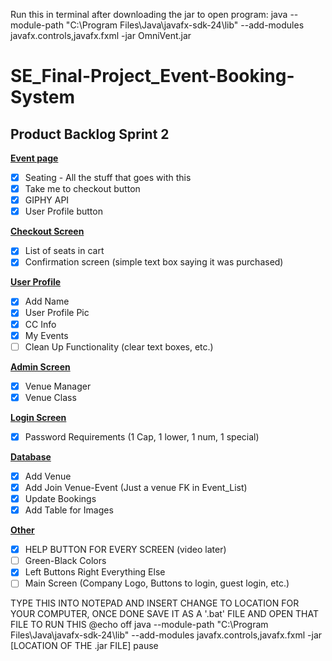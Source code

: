 Run this in terminal after downloading the jar to open program: java --module-path "C:\Program Files\Java\javafx-sdk-24\lib" --add-modules javafx.controls,javafx.fxml -jar OmniVent.jar

# SE_Final-Project_Event-Booking-System

## Product Backlog Sprint 2

<ins>**Event page**</ins>  
- [x] Seating - All the stuff that goes with this  
- [x] Take me to checkout button  
- [x] GIPHY API 
- [X] User Profile button  
      
<ins>**Checkout Screen**</ins>  
- [x] List of seats in cart  
- [x] Confirmation screen (simple text box saying it was purchased)  
      
<ins>**User Profile**</ins>  
- [x] Add Name    
- [x] User Profile Pic  
- [x] CC Info  
- [x] My Events
- [ ] Clean Up Functionality (clear text boxes, etc.)
      
<ins>**Admin Screen**</ins>  
- [x] Venue Manager  
- [x] Venue Class  
      
<ins>**Login Screen**</ins>  
- [x] Password Requirements (1 Cap, 1 lower, 1 num, 1 special)  
      
<ins>**Database**</ins>  
- [x] Add Venue  
- [x] Add Join Venue-Event (Just a venue FK in Event_List)  
- [x] Update Bookings   
- [x] Add Table for Images  

<ins>**Other**</ins>  
- [X] HELP BUTTON FOR EVERY SCREEN (video later)  
- [ ] Green-Black Colors
- [x] Left Buttons Right Everything Else
- [ ] Main Screen (Company Logo, Buttons to login, guest login, etc.)  

TYPE THIS INTO NOTEPAD AND INSERT CHANGE TO LOCATION FOR YOUR COMPUTER, ONCE DONE SAVE IT AS A '.bat' FILE AND OPEN THAT FILE TO RUN THIS
@echo off
java --module-path "C:\Program Files\Java\javafx-sdk-24\lib" --add-modules javafx.controls,javafx.fxml -jar [LOCATION OF THE .jar FILE]
pause
